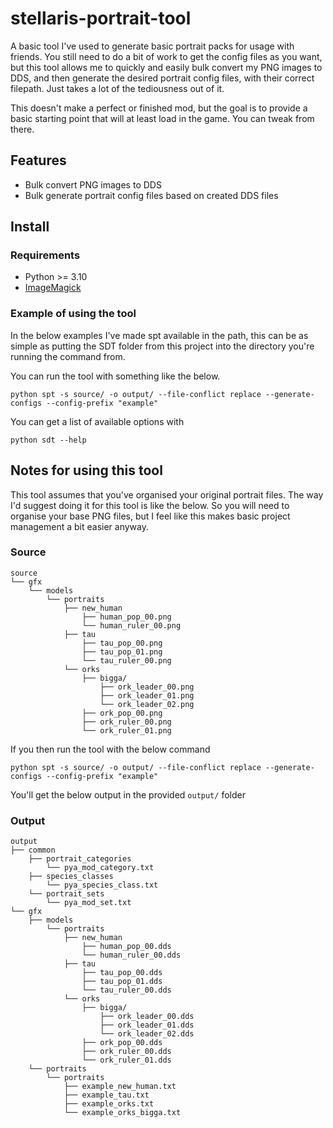 # stellaris-portrait-tool
A basic tool I've used to generate basic portrait packs for usage with friends. You still need to do a bit of work to get the config files as you want, but this tool allows me to quickly and easily bulk convert my PNG images to DDS, and then generate the desired portrait config files, with their correct filepath. Just takes a lot of the tediousness out of it.

This doesn't make a perfect or finished mod, but the goal is to provide a basic starting point that will at least load in the game. You can tweak from there.

## Features
- Bulk convert PNG images to DDS
- Bulk generate portrait config files based on created DDS files

## Install
### Requirements
- Python >= 3.10
- [ImageMagick](https://imagemagick.org/)

### Example of using the tool
In the below examples I've made spt available in the path, this can be as simple as putting the SDT folder from this project into the directory you're running the command from.

You can run the tool with something like the below.
```
python spt -s source/ -o output/ --file-conflict replace --generate-configs --config-prefix "example"
```

You can get a list of available options with
```
python sdt --help
```

## Notes for using this tool
This tool assumes that you've organised your original portrait files. The way I'd suggest doing it for this tool is like the below. So you will need to organise your base PNG files, but I feel like this makes basic project management a bit easier anyway.

### Source
```
source
└── gfx
    └── models
        └── portraits
            ├── new_human
                ├── human_pop_00.png
                └── human_ruler_00.png
            ├── tau
                ├── tau_pop_00.png
                ├── tau_pop_01.png
                └── tau_ruler_00.png
            └── orks
                ├── bigga/
                    ├── ork_leader_00.png
                    ├── ork_leader_01.png
                    └── ork_leader_02.png
                ├── ork_pop_00.png
                ├── ork_ruler_00.png
                └── ork_ruler_01.png
```
If you then run the tool with the below command
```
python spt -s source/ -o output/ --file-conflict replace --generate-configs --config-prefix "example"
```
You'll get the below output in the provided `output/` folder

### Output
```
output
├── common
    ├── portrait_categories
        └── pya_mod_category.txt
    ├── species_classes
        └── pya_species_class.txt
    └── portrait_sets
        └── pya_mod_set.txt
└── gfx
    ├── models
        └── portraits
            ├── new_human
                ├── human_pop_00.dds
                └── human_ruler_00.dds
            ├── tau
                ├── tau_pop_00.dds
                ├── tau_pop_01.dds
                └── tau_ruler_00.dds
            └── orks
                ├── bigga/
                    ├── ork_leader_00.dds
                    ├── ork_leader_01.dds
                    └── ork_leader_02.dds
                ├── ork_pop_00.dds
                ├── ork_ruler_00.dds
                └── ork_ruler_01.dds
    └── portraits
        └── portraits
            ├── example_new_human.txt
            ├── example_tau.txt
            ├── example_orks.txt
            └── example_orks_bigga.txt
```